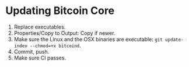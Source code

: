 ﻿# Updating Bitcoin Core

1. Replace executables.
2. Properties/Copy to Output: Copy if newer.
3. Make sure the Linux and the OSX binaries are executable: `git update-index --chmod=+x bitcoind`.
4. Commit, push.
5. Make sure CI passes.
